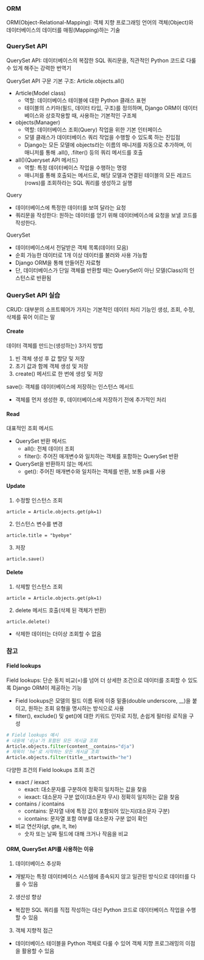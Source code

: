 ### ORM
ORM(Object-Relational-Mapping): 객체 지향 프로그래밍 언어의 객체(Object)와 데이터베이스의 데이터를 매핑(Mapping)하는 기술

### QuerySet API
QuerySet API: 데이터베이스의 복잡한 SQL 쿼리문을, 직관적인 Python 코드로 다룰 수 있게 해주는 강력한 번역기

QuerySet API 구문 기본 구조: Article.objects.all()
- Article(Model class)
  - 역할: 데이터베이스 테이블에 대한 Python 클래스 표현
  - 테이블의 스키마(필드, 데이터 타입, 구조)를 정의하며, Django ORM이 데이터베이스와 상호작용할 때, 사용하는 기본적인 구조체
- objects(Manager)
  - 역할: 데이터베이스 조회(Query) 작업을 위한 기본 인터페이스
  - 모델 클래스가 데이터베이스 쿼리 작업을 수행할 수 있도록 하는 진입점
  - Django는 모든 모델에 objects라는 이름의 매니저를 자동으로 추가하며, 이 매니저를 통해 .all(), .filter() 등의 쿼리 메서드를 호출
- all()(Queryset API 메서드)
  - 역할: 특정 데이터베이스 작업을 수행하는 명령
  - 매니저를 통해 호출되는 메서드로, 해당 모델과 연결된 테이블의 모든 레코드(rows)를 조회하라는 SQL 쿼리를 생성하고 실행

Query
- 데이터베이스에 특정한 데이터를 보여 달라는 요청
- 쿼리문을 작성한다: 원하는 데이터를 얻기 위해 데이터베이스에 요청을 보낼 코드를 작성한다.

QuerySet
- 데이터베이스에서 전달받은 객체 목록(데이터 모음)
- 순회 가능한 데이터로 1개 이상 데이터를 불러와 사용 가능함
- Django ORM을 통해 만들어진 자료형
- 단, 데이터베이스가 단일 객체를 반환할 때는 QuerySet이 아닌 모델(Class)의 인스턴스로 반환됨

### QuerySet API 실습
CRUD: 대부분의 소프트웨어가 가지는 기본적인 데이터 처리 기능인 생성, 조회, 수정, 삭제를 묶어 이르는 말

#### Create
데이터 객체를 만드는(생성하는) 3가지 방법
1. 빈 객체 생성 후 값 할당 및 저장
2. 초기 값과 함께 객체 생성 및 저장
3. create() 메서드로 한 번에 생성 및 저장

save(): 객체를 데이터베이스에 저장하는 인스턴스 메서드
- 객체를 먼저 생성한 후, 데이터베이스에 저장하기 전에 추가적인 처리

#### Read
대표적인 조회 메서드
- QuerySet 반환 메서드
  - all(): 전체 데이터 조회
  - filter(): 주어진 매개변수와 일치하는 객체를 포함하는 QuerySet 반환
- QuerySet을 반환하지 않는 메서드
  - get(): 주어진 매개변수와 일치하는 객체를 반환, 보통 pk를 사용

#### Update
1. 수정할 인스턴스 조회
```
article = Article.objects.get(pk=1)
```
2. 인스턴스 변수를 변경
```
article.title = "byebye"
```
3. 저장
```
article.save()
```

#### Delete
1. 삭제할 인스턴스 조회
```
article = Article.objects.get(pk=1)
```
2. delete 메서드 호출(삭제 된 객체가 반환)
```
article.delete()
```
- 삭제한 데이터는 더이상 조회할 수 없음

### 참고
#### Field lookups
Field lookups: 단순 동치 비교(=)를 넘어 더 상세한 조건으로 데이터를 조회할 수 있도록 Django ORM이 제공하는 기능
- Field lookups은 모델의 필드 이름 뒤에 이중 밑줄(double underscore, __)을 붙이고, 원하는 조회 유형을 명시하는 방식으로 사용
- filter(), exclude() 및 get()에 대한 키워드 인자로 지정, 손쉽게 필터링 로직을 구성
```python
# Field lookups 예시
# 내용에 'dja'가 포함된 모든 게시글 조회
Article.objects.filter(content__contains="dja")
# 제목이 'he'로 시작하는 모든 게시글 조회
Article.objects.filter(title__startswith="he")
```

다양한 조건의 Field lookups 조회 조건
- exact / iexact
  - exact: 대소문자를 구분하여 정확히 일치하는 값을 찾음
  - iexact: 대소문자 구분 없이(대소문자 무시) 정확히 일치하는 값을 찾음
- contains / icontains
  - contains: 문자열 내에 특정 값이 포함되어 있는지(대소문자 구분)
  - icontains: 문자열 포함 여부를 대소문자 구분 없이 확인
- 비교 연산자(gt, gte, lt, lte)
  - 숫자 또는 날짜 필드에 대해 크거나 작음을 비교

#### ORM, QuerySet API를 사용하는 이유
1. 데이터베이스 추상화
  - 개발자는 특정 데이터베이스 시스템에 종속되지 않고 일관된 방식으로 데이터를 다룰 수 있음
2. 생산성 향상
  - 복잡한 SQL 쿼리를 직접 작성하는 대신 Python 코드로 데이터베이스 작업을 수행할 수 있음
3. 객체 지향적 접근
  - 데이터베이스 테이블을 Python 객체로 다룰 수 있어 객체 지향 프로그래밍의 이점을 활용할 수 있음